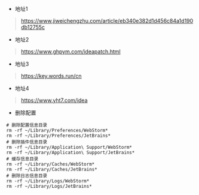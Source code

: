 
- 地址1
> https://www.jiweichengzhu.com/article/eb340e382d1d456c84a1d190db12755c

- 地址2
> https://www.ghpym.com/ideapatch.html

- 地址3
> https://key.words.run/cn

- 地址4
> https://www.yht7.com/idea

- 删除配置
```
# 删除配置信息目录
rm -rf ~/Library/Preferences/WebStorm*
rm -rf ~/Library/Preferences/JetBrains*
# 删除插件信息目录
rm -rf ~/Library/Application\ Support/WebStorm*
rm -rf ~/Library/Application\ Support/JetBrains*
# 缓存信息目录
rm -rf ~/Library/Caches/WebStorm*
rm -rf ~/Library/Caches/JetBrains*
# 删除日志信息目录
rm -rf ~/Library/Logs/WebStorm*
rm -rf ~/Library/Logs/JetBrains*
```
